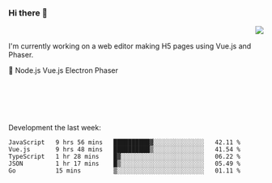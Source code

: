 ### Hi there 👋

<img align="right" src="https://github-readme-stats.vercel.app/api?username=jasonpanggo"/>

<br>
<p align="left">
I'm currently working on a web editor making H5 pages using Vue.js and Phaser.
</p>
<p align="left">
📖 Node.js Vue.js Electron Phaser
</p>
<br>
<br>
<br>
<br>

Development the last week:
<!--START_SECTION:waka-->
```text
JavaScript   9 hrs 56 mins   ██████████▓░░░░░░░░░░░░░░   42.11 % 
Vue.js       9 hrs 48 mins   ██████████▒░░░░░░░░░░░░░░   41.54 % 
TypeScript   1 hr 28 mins    █▓░░░░░░░░░░░░░░░░░░░░░░░   06.22 % 
JSON         1 hr 17 mins    █▒░░░░░░░░░░░░░░░░░░░░░░░   05.49 % 
Go           15 mins         ▒░░░░░░░░░░░░░░░░░░░░░░░░   01.11 % 
```
<!--END_SECTION:waka-->

<!--
**JASONPANGGO/jasonpanggo** is a ✨ _special_ ✨ repository because its `README.md` (this file) appears on your GitHub profile.

Here are some ideas to get you started:

- 🔭 I’m currently working on ...
- 🌱 I’m currently learning ...
- 👯 I’m looking to collaborate on ...
- 🤔 I’m looking for help with ...
- 💬 Ask me about ...
- 📫 How to reach me: ...
- 😄 Pronouns: ...
- ⚡ Fun fact: ...
-->
